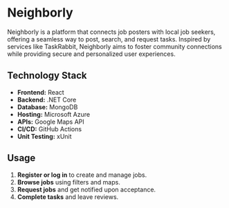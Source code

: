 # Neighborly

Neighborly is a platform that connects job posters with local job seekers, offering a seamless way to post, search, and request tasks. Inspired by services like TaskRabbit, Neighborly aims to foster community connections while providing secure and personalized user experiences.

## Technology Stack
- **Frontend:** React
- **Backend:** .NET Core
- **Database:** MongoDB
- **Hosting:** Microsoft Azure
- **APIs:** Google Maps API
- **CI/CD:** GitHub Actions
- **Unit Testing:** xUnit

## Usage
1. **Register or log in** to create and manage jobs.
2. **Browse jobs** using filters and maps.
3. **Request jobs** and get notified upon acceptance.
4. **Complete tasks** and leave reviews.


